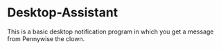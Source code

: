 # Desktop-Assistant
This is a basic desktop notification program in which you get a message from Pennywise the clown.
